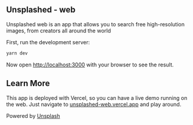 ## Unsplashed - web

Unsplashed web is an app that allows you to search free high-resolution images, from creators all around the world

First, run the development server:

```bash
yarn dev
```

Now open [http://localhost:3000](http://localhost:3000) with your browser to see the result.

## Learn More

This app is deployed with Vercel, so you can have a live demo running on the web.
Just navigate to [unsplashed-web.vercel.app](https://unsplashed-web.vercel.app/) and play around.

Powered by [Unsplash](https://unsplash.com/developers)
